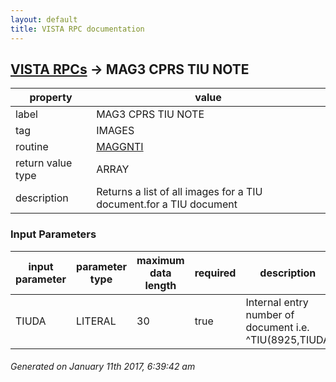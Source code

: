 ```yaml
---
layout: default
title: VISTA RPC documentation
---
```




## [VISTA RPCs](TableOfContent.md) &#8594; MAG3 CPRS TIU NOTE 

 property | value 
--- | --- 
 label | MAG3 CPRS TIU NOTE
 tag | IMAGES
 routine | [MAGGNTI](http://code.osehra.org/dox/Routine_MAGGNTI_source.html)
 return value type | ARRAY
 description | Returns a list of all images for a TIU document.for a TIU document

### Input Parameters

| input parameter | parameter type | maximum data length | required | description | 
| --- | --- | --- | --- | --- | 
| TIUDA | LITERAL | 30 | true | Internal entry number of document i.e.  ^TIU(8925,TIUDA | 




 ###### Generated on January 11th 2017, 6:39:42 am